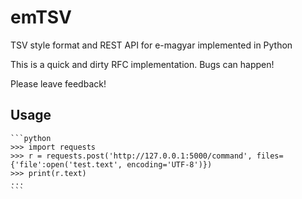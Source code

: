 # emTSV
TSV style format and REST API for e-magyar implemented in Python

This is a quick and dirty RFC implementation. Bugs can happen!

Please leave feedback!

## Usage

	```python
	>>> import requests
	>>> r = requests.post('http://127.0.0.1:5000/command', files={'file':open('test.text', encoding='UTF-8')})
	>>> print(r.text)
	...
	```

